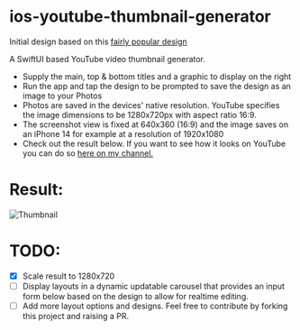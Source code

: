 # ios-youtube-thumbnail-generator
Initial design based on this [fairly popular design](https://www.canva.com/p/templates/EAEqfS4X0Xw-most-attractive-youtube-thumbnail)

A SwiftUI based YouTube video thumbnail generator.
* Supply the main, top & bottom titles and a graphic to display on the right
* Run the app and tap the design to be prompted to save the design as an image to your Photos
* Photos are saved in the devices' native resolution. YouTube specifies the image dimensions to be 1280x720px with aspect ratio 16:9.
* The screenshot view is fixed at 640x360 (16:9) and the image saves on an iPhone 14 for example at a resolution of 1920x1080
* Check out the result below. If you want to see how it looks on YouTube you can do so [here on my channel.](https://www.youtube.com/@swiftodyssey/videos)


# Result:
![Thumbnail](https://github.com/anupdsouza/ios-youtube-thumbnail-generator/assets/103429618/2416fa93-eeb4-4b97-9f6f-3601ec3de8cc)

# TODO:
- [x] Scale result to 1280x720
- [ ] Display layouts in a dynamic updatable carousel that provides an input form below based on the design to allow for realtime editing.
- [ ] Add more layout options and designs. Feel free to contribute by forking this project and raising a PR.
